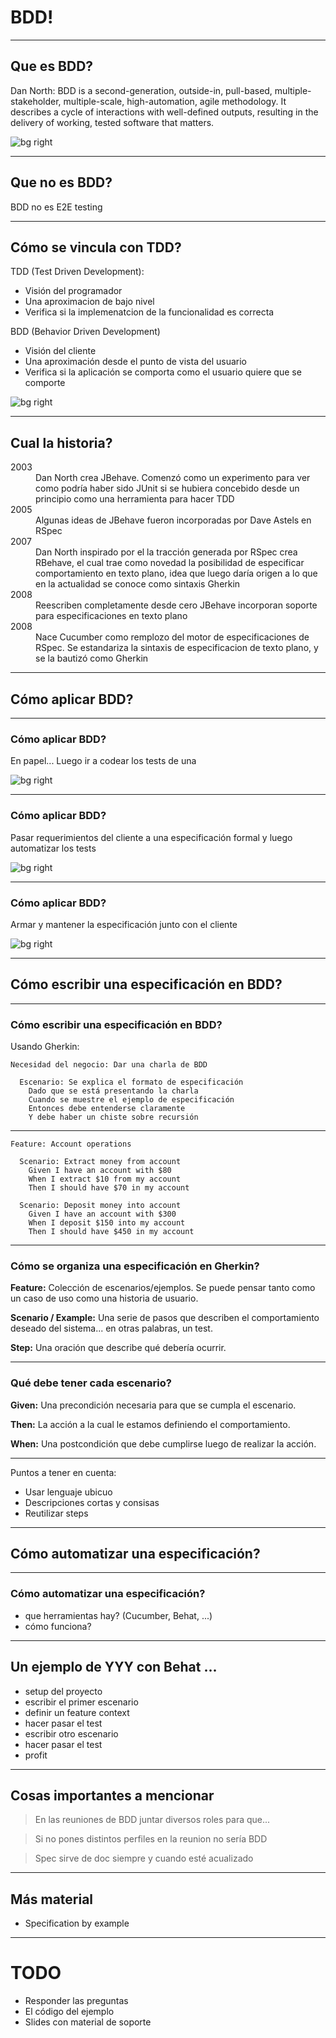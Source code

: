 <!--
theme: gaia
footer: /* Behavior Driven Development */
paginate: true
-->

<!--
_class: lead
_paginate: false
-->

# BDD!

---

## Que es BDD?
Dan North: 
BDD is a second-generation, outside-in, pull-based, multiple-stakeholder, multiple-scale, high-automation, agile methodology. It describes a cycle of interactions with well-defined outputs, resulting in the delivery of working, tested software that matters. 

![bg right](https://1.bp.blogspot.com/_7rvcxWUYlQs/S4ETz6bab4I/AAAAAAAAAB4/NhLGDbqpyU4/s1600/BDD-Mindmap.png)

---

## Que no es BDD?

BDD no es E2E testing

---

## Cómo se vincula con TDD?

TDD (Test Driven Development): 
  * Visión del programador
  * Una aproximacion de bajo nivel
  * Verifica si la implemenatcion de la funcionalidad es correcta

BDD (Behavior Driven Development)
  * Visión del cliente 
  * Una aproximación desde el punto de vista del usuario 
  * Verifica si la aplicación se comporta como el usuario quiere que se comporte

![bg right](https://netmind.net/es/wp-content/uploads/2021/03/3-1.png)


---

## Cual la historia?

<dl>
<dt>2003</dt>
<dd> Dan North crea JBehave. Comenzó como un experimento para ver como podría haber sido JUnit si se hubiera concebido desde un principio como una herramienta para hacer TDD
 </dd>

<dt>2005</dt>
<dd> Algunas ideas de JBehave fueron incorporadas por Dave Astels en RSpec</dd>

<dt>2007</dt>
<dd> Dan North inspirado por el la tracción generada por RSpec crea RBehave, el cual trae como novedad la posibilidad de especificar comportamiento en texto plano, idea que luego daría origen a lo que en la actualidad se conoce como sintaxis Gherkin</dd>

<dt>2008</dt>
<dd> Reescriben completamente desde cero JBehave incorporan soporte para especificaciones en texto plano </dd>

<dt>2008</dt>
<dd> Nace Cucumber como remplozo del motor de especificaciones de RSpec. Se estandariza la sintaxis de especificacion de texto plano, y se la bautizó como Gherkin  </dd>

--- 

<!-- _class: lead -->

## Cómo aplicar BDD?

---

### Cómo aplicar BDD?

En papel...
Luego ir a codear los tests de una

![bg right](https://learnenglishteens.britishcouncil.org/sites/teens/files/rs261_157781379-low.jpg )

---
 
### Cómo aplicar BDD?

Pasar requerimientos del cliente a una especificación formal y luego automatizar los tests

![bg right](https://u-tor.com/wp-content/uploads/2020/09/test-automation-framework-2048x1260-1.jpeg)

---

### Cómo aplicar BDD?
 
Armar y mantener la especificación junto con el cliente

![bg right](https://i.pinimg.com/736x/b6/e3/0b/b6e30b7da167dd162f3d253bcada76ef.jpg)

---
 
<!-- _class: lead -->

## Cómo escribir una especificación en BDD?

---


### Cómo escribir una especificación en BDD?

Usando Gherkin:

```gherkin
Necesidad del negocio: Dar una charla de BDD

  Escenario: Se explica el formato de especificación
    Dado que se está presentando la charla
    Cuando se muestre el ejemplo de especificación
    Entonces debe entenderse claramente
    Y debe haber un chiste sobre recursión

```

---

<!-- _class: lead -->

```gherkin
Feature: Account operations

  Scenario: Extract money from account
    Given I have an account with $80
    When I extract $10 from my account
    Then I should have $70 in my account

  Scenario: Deposit money into account
    Given I have an account with $300
    When I deposit $150 into my account
    Then I should have $450 in my account

```

---

### Cómo se organiza una especificación en Gherkin?

**Feature:**
Colección de escenarios/ejemplos. Se puede pensar tanto como un caso de uso como una historia de usuario.

**Scenario / Example:**
Una serie de pasos que describen el comportamiento deseado del sistema... en otras palabras, un test.

**Step:**
Una oración que describe qué debería ocurrir.

---

### Qué debe tener cada escenario?

**Given:**
Una precondición necesaria para que se cumpla el escenario.

**Then:**
La acción a la cual le estamos definiendo el comportamiento.

**When:**
Una postcondición que debe cumplirse luego de realizar la acción.

---
 
Puntos a tener en cuenta: 
- Usar lenguaje ubicuo
- Descripciones cortas y consisas
- Reutilizar steps

---

<!-- _class: lead -->

## Cómo automatizar una especificación?

---

### Cómo automatizar una especificación?
 
- que herramientas hay?  (Cucumber, Behat, ...)
- cómo funciona?

---

## Un ejemplo de YYY con Behat ...
 
- setup del proyecto
- escribir el primer escenario
- definir un feature context
- hacer pasar el test
- escribir otro escenario
- hacer pasar el test
- profit

---

## Cosas importantes a mencionar

> En las reuniones de BDD juntar diversos roles para que...

> Si no pones distintos perfiles en la reunion no sería BDD

> Spec sirve de doc siempre y cuando esté acualizado

---

## Más material

- Specification by example

---

# TODO

- Responder las preguntas
- El código del ejemplo
- Slides con material de soporte

